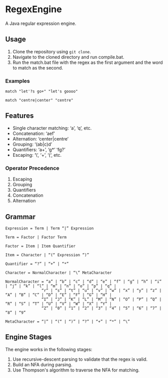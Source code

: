 # RegexEngine

A Java regular expression engine.

## Usage

1. Clone the repository using ```git clone```.
2. Navigate to the cloned directory and run compile.bat.
3. Run the match.bat file with the regex as the first argument and the word to match as the second.

### Examples

```match "let'?s go+" "let's goooo"```

```match "centre|center" "centre"```

## Features

- Single character matching: ‘a’, ‘q’, etc.
- Concatenation: ‘aef’
- Alternation: ‘center|centre’
- Grouping: ‘(ab|c)d’
- Quantifiers: ‘a+’, ‘g*’ ‘fg?’
- Escaping: ‘\\’, ‘\+’, ‘\(‘, etc.

### Operator Precedence

1. Escaping
2. Grouping
3. Quantifiers
4. Concatenation
5. Alternation

## Grammar

```
Expression = Term | Term “|” Expression

Term = Factor | Factor Term

Factor = Item | Item Quantifier

Item = Character | “(“ Expression “)”

Quantifier = “?” | “+” | “*”

Character = NormalCharacter | “\” MetaCharacter

NormalCharacter = “a” | “b” | “c” | “d” | “e” | “f” | “g” | “h” | “i” | “j” | “k” | “l” | “m” | “n” | “o” | “p” | “q” |
                “r” | “s” | “t” | “u” | “v” | “w” | “x” | “y” | “z” | “A” | “B” | “C” | “D” | “E” | “F” | “G” | “H” |
                “I” | “J” | “K” | “L” | “M” | “N” | “O” | “P” | “Q” | “R” | “S” | “T” | “U” | “V” | “W” | “X” | “Y” |
                “Z” | “0” | “1” | “2” | “3” | “4” | “5” | “6” | “7” | “8” | “9”

MetaCharacter = “|” | “(“ | “)” | “?” | “+” | “*” | “\”
```

## Engine Stages

The engine works in the following stages:

1. Use recursive-descent parsing to validate that the regex is valid.
2. Build an NFA during parsing.
3. Use Thompson's algorithm to traverse the NFA for matching.
